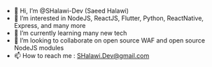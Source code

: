- 👋 Hi, I’m @SHalawi-Dev (Saeed Halawi)
- 👀 I’m interested in NodeJS, ReactJS, Flutter, Python, ReactNative, Express, and many more
- 🌱 I’m currently learning many new tech
- 💞️ I’m looking to collaborate on open source WAF and open source NodeJS modules
- 📫 How to reach me : SHalawi.Dev@gmail.com

<!---
SHalawi-Dev/SHalawi-Dev is a ✨ special ✨ repository because its `README.md` (this file) appears on your GitHub profile.
You can click the Preview link to take a look at your changes.
--->
